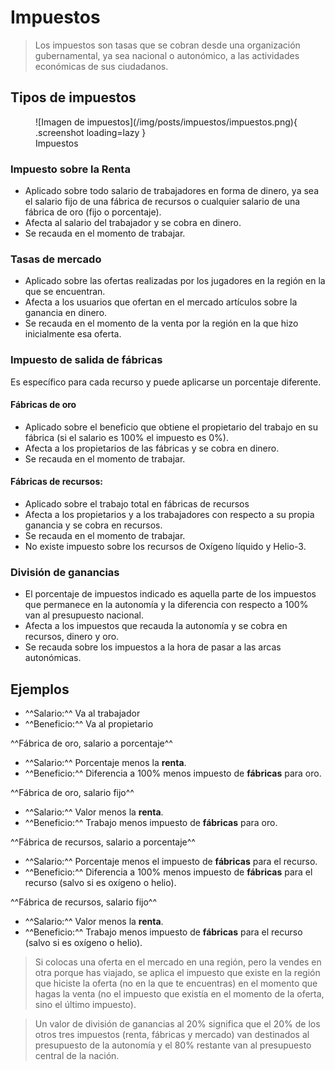 # Impuestos

> Los impuestos son tasas que se cobran desde una organización gubernamental, ya sea nacional o autonómico, a las actividades económicas de sus ciudadanos.

## Tipos de impuestos

<figure markdown>
  ![Imagen de impuestos](/img/posts/impuestos/impuestos.png){ .screenshot loading=lazy }
  <figcaption>Impuestos</figcaption>
</figure>

### Impuesto sobre la Renta

- Aplicado sobre todo salario de trabajadores en forma de dinero, ya sea el salario fijo de una fábrica de recursos o cualquier salario de una fábrica de oro (fijo o porcentaje).
- Afecta al salario del trabajador y se cobra en dinero.
- Se recauda en el momento de trabajar.

### Tasas de mercado

- Aplicado sobre las ofertas realizadas por los jugadores en la región en la que se encuentran.
- Afecta a los usuarios que ofertan en el mercado artículos sobre la ganancia en dinero.
- Se recauda en el momento de la venta por la región en la que hizo inicialmente esa oferta.

### Impuesto de salida de fábricas

Es específico para cada recurso y puede aplicarse un porcentaje diferente.

#### Fábricas de oro

- Aplicado sobre el beneficio que obtiene el propietario del trabajo en su fábrica (si el salario es 100% el impuesto es 0%).
- Afecta a los propietarios de las fábricas y se cobra en dinero.
- Se recauda en el momento de trabajar.

#### Fábricas de recursos:

- Aplicado sobre el trabajo total en fábricas de recursos
- Afecta a los propietarios y a los trabajadores con respecto a su propia ganancia y se cobra en recursos.
- Se recauda en el momento de trabajar.
- No existe impuesto sobre los recursos de Oxígeno líquido y Helio-3.

### División de ganancias

- El porcentaje de impuestos indicado es aquella parte de los impuestos que permanece en la autonomía y la diferencia con respecto a 100% van al presupuesto nacional.
- Afecta a los impuestos que recauda la autonomía y se cobra en recursos, dinero y oro.
- Se recauda sobre los impuestos a la hora de pasar a las arcas autonómicas.

## Ejemplos

- ^^Salario:^^ Va al trabajador
- ^^Beneficio:^^ Va al propietario

^^Fábrica de oro, salario a porcentaje^^

- ^^Salario:^^ Porcentaje menos la **renta**.
- ^^Beneficio:^^ Diferencia a 100% menos impuesto de **fábricas** para oro.

^^Fábrica de oro, salario fijo^^

- ^^Salario:^^ Valor menos la **renta**.
- ^^Beneficio:^^ Trabajo menos impuesto de **fábricas** para oro.

^^Fábrica de recursos, salario a porcentaje^^

- ^^Salario:^^ Porcentaje menos el impuesto de **fábricas** para el recurso.
- ^^Beneficio:^^ Diferencia a 100% menos impuesto de **fábricas** para el recurso (salvo si es oxígeno o helio).

^^Fábrica de recursos, salario fijo^^

- ^^Salario:^^ Valor menos la **renta**.
- ^^Beneficio:^^ Trabajo menos impuesto de **fábricas** para el recurso (salvo si es oxígeno o helio).

> Si colocas una oferta en el mercado en una región, pero la vendes en otra porque has viajado, se aplica el impuesto que existe en la región que hiciste la oferta (no en la que te encuentras) en el momento que hagas la venta (no el impuesto que existía en el momento de la oferta, sino el último impuesto).

<!-- * -->

> Un valor de división de ganancias al 20% significa que el 20% de los otros tres impuestos (renta, fábricas y mercado) van destinados al presupuesto de la autonomía y el 80% restante van al presupuesto central de la nación.

